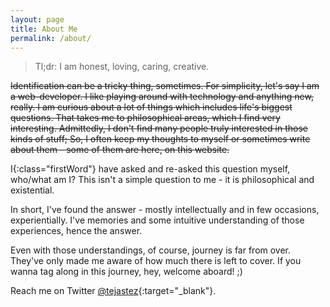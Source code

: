 ```yaml
---
layout: page
title: About Me
permalink: /about/
---
```


> Tl;dr: I am honest, loving, caring, creative.


~~Identification can be a tricky thing, sometimes. For simplicity, let's say I am a web-developer. I like playing
around with technology and anything new, really. I am curious about a lot of things which includes life's biggest
questions. That takes me to philosophical areas, which I find very interesting. Admittedly, I don't find many people truly interested in those kinds of stuff; So, I often keep my thoughts to myself or sometimes write about them - some of them are here, on this website.~~

<span>I</span>{:class="firstWord"} have asked and re-asked this question myself, who/what am I? This isn't a simple question to me - it is philosophical and existential.

In short, I've found the answer - mostly intellectually and in few occasions, experientially. I've memories and some intuitive understanding of those experiences, hence the answer.

Even with those understandings, of course, journey is far from over. They've only made me aware of how much there is left to cover. If you wanna tag along in this journey, hey, welcome aboard! ;)

Reach me on Twitter [@tejastez](https://twitter.com/tejastez){:target="_blank"}.